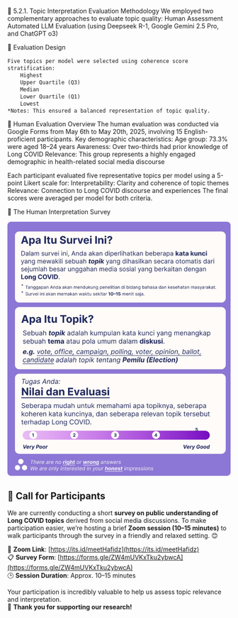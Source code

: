 🧠 5.2.1. Topic Interpretation Evaluation Methodology
We employed two complementary approaches to evaluate topic quality:
    Human Assessment
    Automated LLM Evaluation (using Deepseek R-1, Google Gemini 2.5 Pro, and ChatGPT o3)

📝 Evaluation Design

    Five topics per model were selected using coherence score stratification:
        Highest
        Upper Quartile (Q3)
        Median
        Lower Quartile (Q1)
        Lowest
    *Notes: This ensured a balanced representation of topic quality.
  
🧪 Human Evaluation Overview
The human evaluation was conducted via Google Forms from May 6th to May 20th, 2025, involving 15 English-proficient participants. Key demographic characteristics:
    Age group: 73.3% were aged 18–24 years
    Awareness: Over two-thirds had prior knowledge of Long COVID
    Relevance: This group represents a highly engaged demographic in health-related social media discourse

Each participant evaluated five representative topics per model using a 5-point Likert scale for:
    Interpretability: Clarity and coherence of topic themes
    Relevance: Connection to Long COVID discourse and experiences
The final scores were averaged per model for both criteria.

📝 The Human Interpretation Survey

![Survey Human Interpretation](survey/human-interpretation-gforms.jpeg)

## 📣 Call for Participants
We are currently conducting a short **survey on public understanding of Long COVID topics** derived from social media discussions.
To make participation easier, we’re hosting a brief **Zoom session (10–15 minutes)** to walk participants through the survey in a friendly and relaxed setting. 😊

🔗 **Zoom Link**: [https://its.id/meetHafidz](https://its.id/meetHafidz)  
📋 **Survey Form**: [https://forms.gle/ZW4mUVKxTku2ybwcA](https://forms.gle/ZW4mUVKxTku2ybwcA)  
🕒 **Session Duration**: Approx. 10–15 minutes

Your participation is incredibly valuable to help us assess topic relevance and interpretation.  
💜 **Thank you for supporting our research!**
